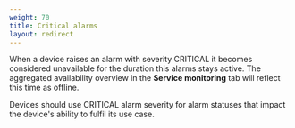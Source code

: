 ```yaml
---
weight: 70
title: Critical alarms
layout: redirect
---
```


When a device raises an alarm with severity CRITICAL it becomes considered unavailable for the duration this alarms stays active. The aggregated availability overview in the **Service monitoring** tab will reflect this time as offline.

Devices should use CRITICAL alarm severity for alarm statuses that impact the device's ability to fulfil its use case.
